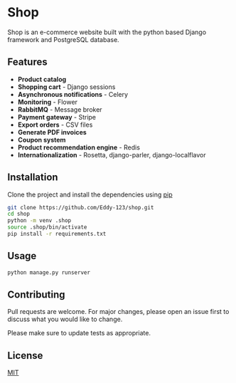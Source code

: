 # Shop

Shop is an e-commerce website built with the python based Django framework and PostgreSQL database.

## Features

- **Product catalog**
- **Shopping cart** - Django sessions
- **Asynchronous notifications** - Celery
- **Monitoring** - Flower
- **RabbitMQ** - Message broker
- **Payment gateway** - Stripe
- **Export orders** - CSV files
- **Generate PDF invoices**
- **Coupon system**
- **Product recommendation engine** - Redis
- **Internationalization** - Rosetta, django-parler, django-localflavor

## Installation

Clone the project and install the dependencies using [pip](https://pip.pypa.io/en/stable/)

```bash
git clone https://github.com/Eddy-123/shop.git
cd shop
python -m venv .shop
source .shop/bin/activate
pip install -r requirements.txt
```

## Usage

```bash
python manage.py runserver
```

## Contributing

Pull requests are welcome. For major changes, please open an issue first to discuss what you would like to change.

Please make sure to update tests as appropriate.

## License

[MIT](https://choosealicense.com/licenses/mit/)
